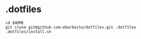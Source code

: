 # .dotfiles

```
cd $HOME
git clone git@github.com:ebarbeito/dotfiles.git .dotfiles
.dotfiles/install.sh
```
